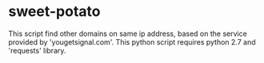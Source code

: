 # sweet-potato
This script find other domains on same ip address, based on the service provided by 'yougetsignal.com'. This python script requires python 2.7 and 'requests' library.

